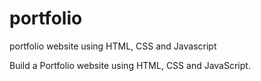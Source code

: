 # portfolio
portfolio website using HTML, CSS and Javascript

Build a Portfolio website using HTML, CSS and JavaScript.

